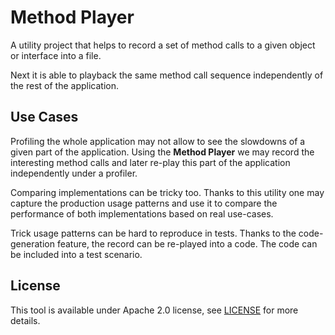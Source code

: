 # Method Player

A utility project that helps to
record a set of method calls to a given 
object or interface into a file. 

Next it is able to playback the same method call
sequence independently of the rest of the application.


## Use Cases

Profiling the whole application may not allow to see the slowdowns
of a given part of the application. Using the __Method Player__ we
may record the interesting method calls and later re-play this
part of the application independently under a profiler. 

Comparing implementations can be tricky too. Thanks to this utility
one may capture the production usage patterns and use it to compare
the performance of both implementations based on real use-cases.

Trick usage patterns can be hard to reproduce in tests. Thanks to the
code-generation feature, the record can be re-played into a code. The
code can be included into a test scenario.

## License

This tool is available under Apache 2.0 license, see [LICENSE](LICENSE)
for more details.

